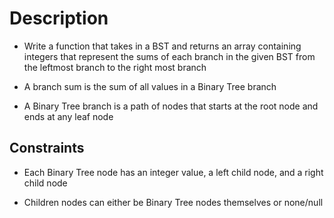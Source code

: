 # Description

- Write a function that takes in a BST and returns an array containing integers that represent the sums of each branch in the given BST from the leftmost branch to the right most branch

- A branch sum is the sum of all values in a Binary Tree branch

- A Binary Tree branch is a path of nodes that starts at the root node and ends at any leaf node

## Constraints

- Each Binary Tree node has an integer value, a left child node, and a right child node

- Children nodes can either be Binary Tree nodes themselves or none/null
